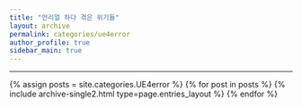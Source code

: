 ```yaml
---
title: "언리얼 하다 겪은 위기들"
layout: archive
permalink: categories/ue4error
author_profile: true
sidebar_main: true
---
```


<!-- 공백이 포함되어 있는 카테고리 이름의 경우 site.categories['a b c'] 이런식으로! -->

***

{% assign posts = site.categories.UE4error %}
{% for post in posts %} {% include archive-single2.html type=page.entries_layout %} {% endfor %}